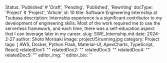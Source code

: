 Status: 'Published' # 'Draft', 'Pending', 'Published', 'Rewriting'
docType: 'Project' # 'Project', 'Article'
id: 10
title: Software Engineering Internship at Tsubasa
description: Internship experience is a significant contributor to my development of engineering skills. Most of the work required me to use the serverless framework, and each time, there was a self-education aspect that I can leverage later in my career.
slug: SWE_Internship.md
date: 2024-2-27
author: Shoto Morisaki
image: project/5/running.jpg
category: Project
tags: [ AWS, Docker, Python Flask, Material-UI, ApexCharts, TypeScript, React]
relatedDoc1: ""
relatedDoc2: ""
relatedDoc3: ""
relatedDoc4: ""
relatedDoc5: ""
editor_img: ''
editor_bio: ''